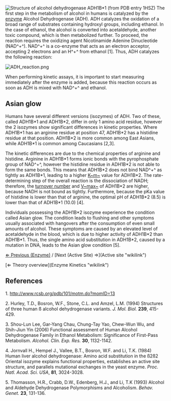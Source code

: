 ![Structure of alcohol dehydrogenase ADH1B\*1 (from PDB entry
1HSZ)]( 1HSZ.png "fig:Structure of alcohol dehydrogenase ADH1B*1 (from PDB entry 1HSZ)")
The first step in the metabolism of alcohol in humans is catalyzed by
the [enzyme](enzyme "wikilink") Alcohol Dehydrogenase (ADH). ADH
catalyzes the oxidation of a broad range of substrates containing
hydroxyl groups, including ethanol. In the case of ethanol, the alcohol
is converted into acetaldehyde, another toxic compound, which is then
metabolized further. To proceed, the reaction requires the oxidizing
agent Nicotinamide Adenine Dinucleotide (NAD^+^). NAD^+^ is a co-enzyme
that acts as an electron acceptor, accepting 2 electrons and an H^+^
from ethanol [1]. Thus, ADH catalyzes the following reaction:

![]( ADH_reaction.png " ADH_reaction.png")

When performing kinetic assays, it is important to start measuring
immediately after the enzyme is added, because this reaction occurs as
soon as ADH is mixed with NAD^+^ and ethanol.

Asian glow
----------

Humans have several different versions (isozymes) of ADH. Two of these,
called ADH1B\*1 and ADH1B\*2, differ in only 1 amino acid residue,
however the 2 isozymes show significant differences in kinetic
properties. Where ADH1B\*1 has an arginine residue at position 47,
ADH1B\*2 has a histidine residue at that position. ADH1B\*2 is more
common among East Asians, while ADH1B\*1 is common among Caucasians
[2,3].

The kinetic differences are due to the chemical properties of arginine
and histidine. Arginine in ADH1B\*1 forms ionic bonds with the
pyrophosphate group of NAD^+^, however the histidine residue in ADH1B\*2
is not able to form the same bonds. This means that ADH1B\*2 does not
bind NAD^+^ as tightly as ADH1B\*1, leading to a higher
[K~m~](km "wikilink") value for ADH1B\*2. The rate-determining step of
the overall reaction is the dissociation of NADH; therefore, the
[turnover number](kcat "wikilink") and [V~max~](vmax "wikilink") of
ADH1B\*2 are higher, because NADH is not bound as tightly. Furthermore,
because the pKa value of histidine is lower than that of arginine, the
optimal pH of ADH1B\*2 (8.5) is lower than that of ADH1B\*1 (10.0) [4].

Individuals possessing the ADH1B\*2 isozyme experience the condition
called Asian glow. The condition leads to flushing and other symptoms
usually associated with hangovers after the consumption of even small
amounts of alcohol. These symptoms are caused by an elevated level of
acetaldehyde in the blood, which is due to higher activity of ADH1B\*2
than ADH1B\*1. Thus, the single amino acid substitution in ADH1B\*2,
caused by a mutation in DNA, leads to the Asian glow condition [5].

[⇐ Previous (Enzyme)](Enzyme "wikilink") / [Next (Active Site)
⇒](Active site "wikilink")

[⇐ Theory overview](Enzyme Kinetics "wikilink")

References
----------

1\. <http://www.rcsb.org/pdb/101/motm.do?momID=13>

2\. Hurley, T.D., Bosron, W.F., Stone, C.L. and Amzel, L.M. (1994)
Structures of three human ß alcohol dehydrogenase variants. *J. Mol.
Biol.* **239**, 415-429.

3\. Shou-Lun Lee, Gar-Yang Chau, Chung-Tay Yao, Chew-Wun Wu, and
Shih-Jiun Yin (2006) Functional assessment of Human Alcohol
Dehydrogenase Family in Ethanol Metabolism: Significance of First-Pass
Metabolism. *Alcohol. Clin. Exp. Res.* **30**, 1132-1142.

4\. Jornvall H., Hempel J., Vallee, B.T., Bosron, W.F. and Li, T.K.
(1984) Human liver alcohol dehydrogenase: Amino acid substitution in the
ß2ß2 Oriental isozyme explains functional properties, establishes an
active site structure, and parallels mutational exchanges in the yeast
enzyme. *Proc. Natl. Acad. Sci. USA*, **81**, 3024-3028.

5\. Thomasson, H.R., Crabb, D.W., Edenberg, H.J., and Li, T.K (1993)
Alcohol and Aldehyde Dehydrogenase Polymorphisms and Alcoholism. *Behav.
Genet.* **23**, 131-136.

